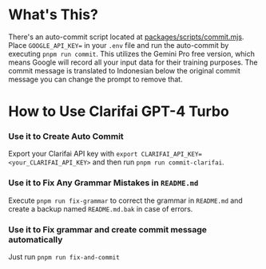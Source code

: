 # What's This?

There's an auto-commit script located at [packages/scripts/commit.mjs](packages/scripts/commit.mjs). Place `GOOGLE_API_KEY=` in your `.env` file and run the auto-commit by executing `pnpm run commit`. This utilizes the Gemini Pro free version, which means Google will record all your input data for their training purposes. The commit message is translated to Indonesian below the original commit message you can change the prompt to remove that.

# How to Use Clarifai GPT-4 Turbo

### Use it to Create Auto Commit

Export your Clarifai API key with `export CLARIFAI_API_KEY=<your_CLARIFAI_API_KEY>` and then run `pnpm run commit-clarifai`.

### Use it to Fix Any Grammar Mistakes in `README.md`

Execute `pnpm run fix-grammar` to correct the grammar in `README.md` and create a backup named `README.md.bak` in case of errors.

### Use it to Fix grammar and create commit message automatically

Just run `pnpm run fix-and-commit`